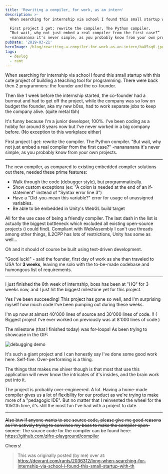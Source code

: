 ```yaml
---
title: 'Rewriting a compiler, for work, as an intern'
description: >-
  When searching for internship via school I found this small startup with this cute project of building a teaching tool for programming. There were back then 2 programmers: the founder and the co-founder.

  First project I get: rewrite the compiler. The Python compiler.
  “But wait, why not just embed a real compiler from the first case?”
  -nanananana it's never simple, as you probably know from your own projects.
pubDate: '2019-03-21'
heroImage: /blog/rewriting-a-compiler-for-work-as-an-intern/ba85sq6.jpg
tags:
  - devlog
  - rant
---
```



When searching for internship via school I found this small startup with this cute project of building a teaching tool for programming. There were back then 2 programmers: the founder and the co-founder.

Then like 1 week before the internship started, the co-founder had a burnout and had to get off the project, while the company was so low on budget the founder, aka my new b0ss, had to work separate jobs to keep the company alive. (quite metal tbh)

It's funny because I'm a junior developer, 100%. I've been coding as a hobby for around 8 years now but I've never worked in a big company before. (No exception to this workplace either)

First project I get: rewrite the compiler. The Python compiler.
"But wait, why not just embed a real compiler from the first case?"
-nanananana it's never simple, as you probably know from your own projects.<!--more-->

---

The new compiler, as compared to existing embedded compiler solutions out there, needed these prime features:
- Walk through the code (debugger style), but programmatically.
- Show custom exceptions (ex: "A colon is needed at the end of an if-statement" instead of "Syntax error line 3")
- Have a "Did-you-mean this variable?" error for usage of unassigned variables.
- Be able to be embedded in Unity's WebGL build target

All for the use case of being a friendly compiler.
The last dash in the list is actually the biggest bottleneck which excluded all existing open-source projects (i could find). Compliant with WebAssembly I can't use threads among other things, IL2CPP has lots of restrictions, Unity has some as well...

Oh and it should of course be built using test-driven development.

"Good luck!" - said the founder, first day of work as she then traveled to USA for **3 weeks**, leaving me solo with the to-be-made codebase and humongous list of requirements.

---

I just finished the 6th week of internship, boss has been at "HQ" for 3 weeks now, and I just hit the biggest milestone yet for this project.

Yes I've been succeeding! This project has gone so well, and I'm surprising myself how much code I've been pumping out during these weeks.

I'm up now at almost 40'000 lines of source and 30'000 lines of code. ‼
( Biggest project I've ever worked on previously was at 8'000 lines of code )

The milestone (that I finished today) was for-loops! As been trying to showcase in the GIF:

![debugging demo](/blog/rewriting-a-compiler-for-work-as-an-intern/ba85sq6.gif)

It's such a giant project and I can honestly say I've done some good work here. Self-five. Over-performing is a thing.

The things that makes me shiver though is that most that use this application will never know the intricates of it's insides, and the brain work put into it.

The project is probably over-engineered. A lot. Having a home-made compiler gives us a lot of flexibility for our product as we're trying to make more of a "pedagogic IDE". But no matter that I reinvented the wheel for the 105Gth time, it's still the most fun I've had with a project to date.

---

~~Also btw if anyone wants to see source code, please give me good reasons as I'm actively trying to convince my boss to make the compiler open-source.~~ The source code for the compiler can be found here: <https://github.com/zifro-playground/compiler>

Cheers!

> This was originally posted (by me) over at: <https://devrant.com/rants/2036312/long-when-searching-for-internship-via-school-i-found-this-small-startup-with-th>
